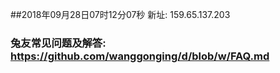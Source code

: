 ##2018年09月28日07时12分07秒 新址: 159.65.137.203
### 兔友常见问题及解答: https://github.com/wanggonging/d/blob/w/FAQ.md
